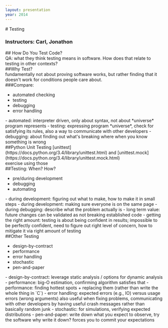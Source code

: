 ```yaml
---
layout: presentation
year: 2014
---
```

<section markdown="block">
# Testing

### Instructors: Carl, Jonathon
</section>

<section markdown="block">
## How Do You Test Code?

<aside class="notes">
QA: what they think testing means in software.  How does that relate to
testing in other contexts?
</aside>
</section>

<section>
<section markdown="block">
##Why Test?
<aside class="notes">
fundamentally not about proving software works, but rather finding that it doesn't work
for conditions people care about.
</aside>
</section>

<section markdown="block">
###Compare:

- automated checking
- testing
- debugging
- error handling

<aside class="notes" markdown="block">
- automated: interpreter driven, only about syntax,
not about *universe* program represents
- testing: expressing program *universe*, check for satisfying its rules,
also a way to communicate with other developers
- debugging: about finding out what's breaking where when you know something is wrong
</aside>
</section>

</section>

<section markdown="block">
##Python Unit Testing
[unittest](https://docs.python.org/3.4/library/unittest.html)
and [unittest.mock](https://docs.python.org/3.4/library/unittest.mock.html)

<aside class="notes">
exercise using those
</aside>
</section>

<section markdown="block">
##Testing: When? How?

- pre/during development
- debugging
- automating

<aside class="notes" markdown="block">
- during development: figuring out what to make, how to make it in small steps
- during development: making sure everyone is on the same page
- during debugging: describe what the problem actually is
- long term value: future changes can be validated as not breaking established
code
- getting the right amount: testing is about being confident in results;
impossible to be perfectly confident, need to figure out right level of concern,
how to mitigate it via right amount of testing
</aside>

</section>

<section markdown="block">
##Other Testing

- design-by-contract
- performance
- error handling
- stochastic
- pen-and-paper

<aside class="notes" markdown="block">
- design-by-contract: leverage static analysis / options for dynamic analysis
- performance: big-O estimation, confirming algorithm satisfies that
- performance: finding hottest spots + replacing them (rather than write
	the whole thing in `C`)
- error handling: expected errors (e.g., IO) versus usage errors (wrong arguments)
also useful when fixing problems, communicating with other developers by having
useful crash messages rather than basically random junk
- stochastic: for simulations, verifying expected distributions
- pen-and-paper: write down what you expect to observe, try the software
why write it down? forces you to commit your expectations
</aside>

</section>

